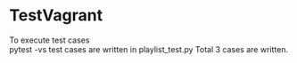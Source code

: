 # TestVagrant
To execute test cases \
pytest -vs 
test cases are written in playlist_test.py
Total 3 cases are written.



 
